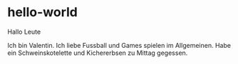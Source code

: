 # hello-world

Hallo Leute

Ich bin Valentin. Ich liebe Fussball und Games spielen im Allgemeinen.
Habe ein Schweinskotelette und Kichererbsen zu Mittag gegessen.
